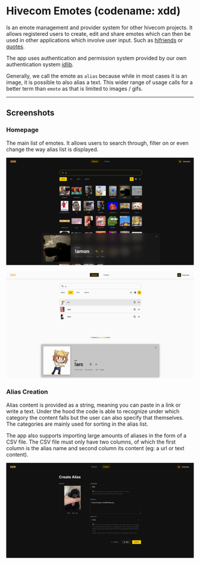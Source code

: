 # Hivecom Emotes (codename: xdd)

Is an emote management and provider system for other hivecom projects. It allows registered users to create, edit and share emotes which can then be used in other applications which involve user input. Such as [hifriends](https://friends.hivecom.net/) or [quotes](https://quotes.hivecom.net/).

The app uses authentication and permission system provided by our own authentication system [idlib](https://github.com/Mavulp/hiveID).

Generally, we call the emote as `alias` because while in most cases it is an image, it is possible to also alias a text. This wider range of usage calls for a better term than `emote` as that is limited to images / gifs.

---

## Screenshots

### Homepage

The main list of emotes. It allows users to search through, filter on or even change the way alias list is displayed.

![Screenshot of the alias list in dark mode](/screenshots/xdd-mainpage.png "Homepage Dark Mode")

![Screenshot of the alias list light mode](/screenshots/xdd-lightmode.png "Homepage Light Mode")

### Alias Creation

Alias content is provided as a string, meaning you can paste in a link or write a text. Under the hood the code is able to recognize under which category the content falls but the user can also specify that themselves. The categories are mainly used for sorting in the alias list.

The app also supports importing large amounts of aliases in the form of a CSV file. The CSV file must only have two columns, of which the first column is the alias name and second column its content (eg: a url or text content).

![Screenshot of the alias creation page](/screenshots/xdd-create.png "Alias Create Page")
